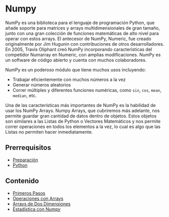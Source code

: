 # Numpy

NumPy es una biblioteca para el lenguaje de programación Python, que añade soporte para matrices y arrays multidimensionales de gran tamaño, junto con una gran colección de funciones matemáticas de alto nivel para operar con estos arrays. El antecesor de NumPy, Numeric, fue creado originalmente por Jim Hugunin con contribuciones de otros desarrolladores. En 2005, Travis Oliphant creó NumPy incorporando características del competidor Numarray en Numeric, con amplias modificaciones. NumPy es un software de código abierto y cuenta con muchos colaboradores.

NumPy es un poderoso módulo que tiene muchos usos incluyendo:

* Trabajar eficientemente con muchos números a la vez
* Generar números aleatorios
* Correr múltiples y diferentes funciones numéricas, como `sin`, `cos`, `mean`, `median`, etc.

Una de las características más importantes de NumPy es la habilidad de usar los NumPy Arrays. Numpy Arrays, que cubriremos más adelante, nos permite guardar gran cantidad de datos dentro de objetos. Estos objetos son similares a las Listas de Python o Vectores Matemáticos y nos permite correr operaciones en todos los elementos a la vez, lo cual es algo que las Listas no permiten hacer inmediatamente.

## Prerrequisitos

* [Preparación](../preparacion/)
* [Python](../python/)

## Contenido

* [Primeros Pasos](primeros-pasos.md)
* [Operaciones con Arrays](operaciones-con-arrays.md)
* [Arrays de Dos Dimensiones](arrays-de-dos-dimensiones.md)
* [Estadística con Numpy](estadistica-con-numpy.md)
